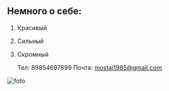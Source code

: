 ## Немного о себе:
1. Красивый
2. Сильный 
3. Скромный
    
    Тел: 89854697899
    Почта: mostai1985@gmail.com

  ![foto](/Downloads/week315.jpg)  
